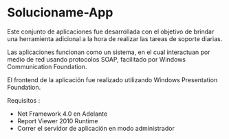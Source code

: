 # Solucioname-App
Este conjunto de aplicaciones fue desarrollada con el objetivo de brindar una herramienta adicional a la hora de realizar las tareas de soporte diarias.

Las aplicaciones funcionan como un sistema, en el cual interactuan por medio de red usando protocolos SOAP, facilitado por Windows Communication Foundation.

El frontend de la aplicación fue realizado utilizando Windows Presentation Foundation.

Requisitos :
- Net Framework 4.0 en Adelante
- Report Viewer 2010 Runtime
- Correr el servidor de aplicación en modo administrador
